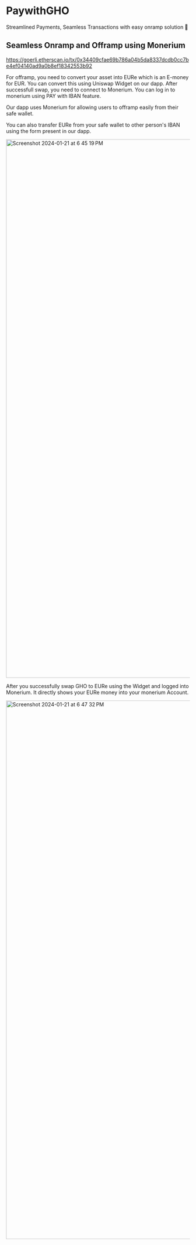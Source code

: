 # PaywithGHO

Streamlined Payments, Seamless Transactions with easy onramp solution 🎉

## Seamless Onramp and Offramp using Monerium

https://goerli.etherscan.io/tx/0x34409cfae69b786a04b5da8337dcdb0cc7be4ef04140ad9a0b8ef18342553b92

For offramp, you need to convert your asset into EURe which is an E-money for EUR. You can convert this using Uniswap Widget on our dapp. After successfull swap, you need to connect to Monerium.
You can log in to monerium using PAY with IBAN feature.

Our dapp uses Monerium for allowing users to offramp easily from their safe wallet.

You can also transfer EURe from your safe wallet to other person's IBAN using the form present in our dapp.


<img width="1470" alt="Screenshot 2024-01-21 at 6 45 19 PM" src="https://github.com/kamalbuilds/PaywithGHO/assets/77395788/6ebca38e-de20-4917-9fcb-936b134c38da">


After you successfully swap GHO to EURe using the Widget and logged into Monerium. It directly shows your EURe money into your monerium Account.

<img width="1470" alt="Screenshot 2024-01-21 at 6 47 32 PM" src="https://github.com/kamalbuilds/PaywithGHO/assets/77395788/7d3e6366-4f20-4994-b1f0-d3c392e459ac">

